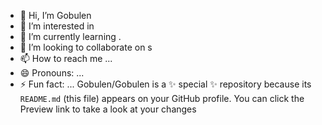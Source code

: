 - 👋 Hi, I’m Gobulen
- 👀 I’m interested in 
- 🌱 I’m currently learning .
- 💞️ I’m looking to collaborate on s
- 📫 How to reach me ...
- 😄 Pronouns: ...
- ⚡ Fun fact: ...
Gobulen/Gobulen is a ✨ special ✨ repository because its `README.md` (this file) appears on your GitHub profile.
You can click the Preview link to take a look at your changes
